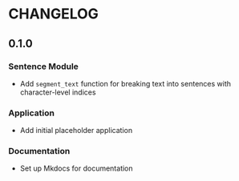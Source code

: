 # CHANGELOG

## 0.1.0

### Sentence Module

- Add `segment_text` function for breaking text into sentences with character-level indices

### Application

- Add initial placeholder application

### Documentation

- Set up Mkdocs for documentation
